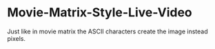 # Movie-Matrix-Style-Live-Video
Just like in movie matrix the ASCII characters create the image instead pixels.
